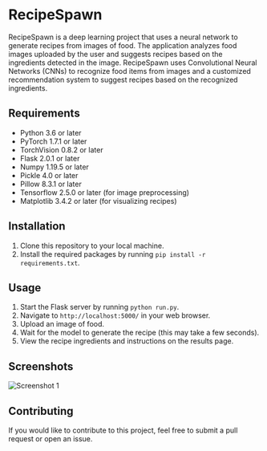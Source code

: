 # RecipeSpawn

RecipeSpawn is a deep learning project that uses a neural network to generate recipes from images of food.
The application analyzes food images uploaded by the user and suggests recipes based on the ingredients detected in the image. RecipeSpawn uses Convolutional Neural Networks (CNNs) to recognize food items from images and a customized recommendation system to suggest recipes based on the recognized ingredients.

## Requirements

- Python 3.6 or later
- PyTorch 1.7.1 or later
- TorchVision 0.8.2 or later
- Flask 2.0.1 or later
- Numpy 1.19.5 or later
- Pickle 4.0 or later
- Pillow 8.3.1 or later
- Tensorflow 2.5.0 or later (for image preprocessing)
- Matplotlib 3.4.2 or later (for visualizing recipes)

## Installation

1. Clone this repository to your local machine.
2. Install the required packages by running `pip install -r requirements.txt`.

## Usage

1. Start the Flask server by running `python run.py`.
2. Navigate to `http://localhost:5000/` in your web browser.
3. Upload an image of food.
4. Wait for the model to generate the recipe (this may take a few seconds).
5. View the recipe ingredients and instructions on the results page.

## Screenshots

![Screenshot 1](img_to_recipe/static/img/ss.png)

## Contributing

If you would like to contribute to this project, feel free to submit a pull request or open an issue.
